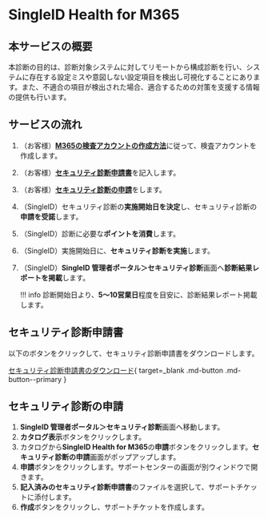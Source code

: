 # SingleID Health for M365
## 本サービスの概要
本診断の目的は、診断対象システムに対してリモートから構成診断を行い、システムに存在する設定ミスや意図しない設定項目を検出し可視化することにあります。また、不適合の項目が検出された場合、適合するための対策を支援する情報の提供も行います。

## サービスの流れ
1. （お客様）[**M365の検査アカウントの作成方法**](howto_createacount_for_m365.md)に従って、検査アカウントを作成します。
2. （お客様）[**セキュリティ診断申請書**](#セキュリティ診断申請書)を記入します。
3. （お客様）[**セキュリティ診断の申請**](#セキュリティ診断の申請)をします。
4. （SingleID）セキュリティ診断の**実施開始日を決定**し、セキュリティ診断の**申請を受諾**します。
5. （SingleID）診断に必要な**ポイントを消費**します。
6. （SingleID）実施開始日に、**セキュリティ診断を実施**します。
7. （SingleID）**SingleID 管理者ポータル＞セキュリティ診断**画面へ**診断結果レポートを掲載**します。

    !!! info
        診断開始日より、**5～10営業日**程度を目安に、診断結果レポート掲載します。

## セキュリティ診断申請書
以下のボタンをクリックして、セキュリティ診断申請書をダウンロードします。

[セキュリティ診断申請書のダウンロード](./application_sheets/singleid_health_for_m365_application_sheet.xlsx){ target=_blank .md-button .md-button--primary }

## セキュリティ診断の申請
1. **SingleID 管理者ポータル＞セキュリティ診断**画面へ移動します。
2. **カタログ表示**ボタンをクリックします。
3. カタログから**SingleID Health for M365**の**申請**ボタンをクリックします。**セキュリティ診断の申請**画面がポップアップします。
4. **申請**ボタンをクリックします。サポートセンターの画面が別ウィンドウで開きます。
6. **記入済みのセキュリティ診断申請書**のファイルを選択して、サポートチケットに添付します。
7. **作成**ボタンをクリックし、サポートチケットを作成します。
